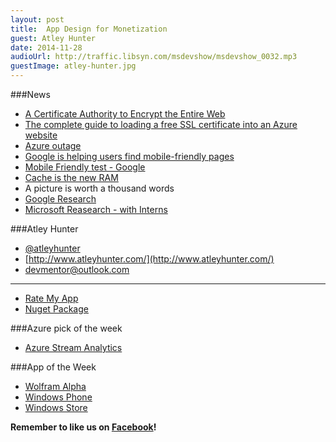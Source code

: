 ```yaml
---
layout: post
title:  App Design for Monetization
guest: Atley Hunter
date: 2014-11-28
audioUrl: http://traffic.libsyn.com/msdevshow/msdevshow_0032.mp3
guestImage: atley-hunter.jpg
---
```


###News

 - [A Certificate Authority to Encrypt the Entire Web](https://www.eff.org/deeplinks/2014/11/certificate-authority-encrypt-entire-web)
  - [The complete guide to loading a free SSL certificate into an Azure website](http://www.troyhunt.com/2013/09/the-complete-guide-to-loading-free-ssl.html)
 - [Azure outage](http://azure.microsoft.com/blog/2014/11/19/update-on-azure-storage-service-interruption/)
 - [Google is helping users find mobile-friendly pages](http://googlewebmastercentral.blogspot.com/2014/11/helping-users-find-mobile-friendly-pages.html)
  - [Mobile Friendly test - Google](https://www.google.com/webmasters/tools/mobile-friendly/?utm_source=wmc-blog&utm_medium=referral&utm_campaign=mobile-friendly)
 - [Cache is the new RAM](http://blog.memsql.com/cache-is-the-new-ram/)
 - A picture is worth a thousand words
  - [Google Research](http://googleresearch.blogspot.com/2014/11/a-picture-is-worth-thousand-coherent.html)
  - [Microsoft Reasearch - with Interns](http://blogs.technet.com/b/machinelearning/archive/2014/11/18/rapid-progress-in-automatic-image-captioning.aspx)

###Atley Hunter

 - [@atleyhunter](http://twitter.com/atleyhunter)
 - [http://www.atleyhunter.com/](http://www.atleyhunter.com/)
 - [devmentor@outlook.com](mailto:devmentor@outlook.com)

----------

 - [Rate My App](http://developer.nokia.com/community/wiki/Implement_%22Rate_My_App%22_in_under_60_seconds)
  - [Nuget Package](https://www.nuget.org/packages/RateMyApp/1.2.4-alpha)

###Azure pick of the week

-   [Azure Stream Analytics](http://azure.microsoft.com/en-us/services/stream-analytics/)

###App of the Week

 - [Wolfram Alpha](http://www.wolframalpha.com/) 
  -   [Windows Phone](http://www.windowsphone.com/s?appId=e6739e33-651d-41f8-94ee-71f9e693866b)
  -   [Windows Store](http://apps.microsoft.com/webpdp/app/d1046724-215a-409c-bd4e-c7e12e52fcc0)

**Remember to like us on [Facebook](http://facebook.com/msdevshow)!**